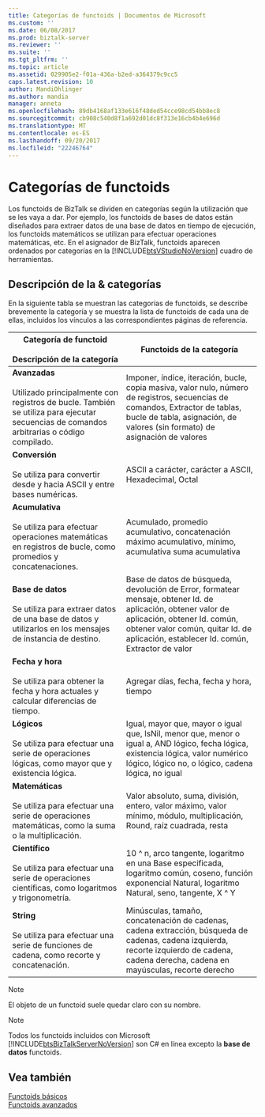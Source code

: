 ```yaml
---
title: Categorías de functoids | Documentos de Microsoft
ms.custom: ''
ms.date: 06/08/2017
ms.prod: biztalk-server
ms.reviewer: ''
ms.suite: ''
ms.tgt_pltfrm: ''
ms.topic: article
ms.assetid: 029905e2-f01a-436a-b2ed-a364379c9cc5
caps.latest.revision: 10
author: MandiOhlinger
ms.author: mandia
manager: anneta
ms.openlocfilehash: 89db4168af133e616f48ded54cce98cd54bb8ec8
ms.sourcegitcommit: cb908c540d8f1a692d01dc8f313e16cb4b4e696d
ms.translationtype: MT
ms.contentlocale: es-ES
ms.lasthandoff: 09/20/2017
ms.locfileid: "22246764"
---
```

# <a name="functoid-categories"></a>Categorías de functoids
Los functoids de BizTalk se dividen en categorías según la utilización que se les vaya a dar. Por ejemplo, los functoids de bases de datos están diseñados para extraer datos de una base de datos en tiempo de ejecución, los functoids matemáticos se utilizan para efectuar operaciones matemáticas, etc. En el asignador de BizTalk, functoids aparecen ordenados por categorías en la [!INCLUDE[btsVStudioNoVersion](../includes/btsvstudionoversion-md.md)] cuadro de herramientas. 

## <a name="categories--description"></a>Descripción de la & categorías
En la siguiente tabla se muestran las categorías de functoids, se describe brevemente la categoría y se muestra la lista de functoids de cada una de ellas, incluidos los vínculos a las correspondientes páginas de referencia.  
  
|Categoría de functoid <br/><br/> Descripción de la categoría|Functoids de la categoría|  
|---|---|  
|**Avanzadas** <br /><br /> Utilizado principalmente con registros de bucle. También se utiliza para ejecutar secuencias de comandos arbitrarias o código compilado.|Imponer, índice, iteración, bucle, copia masiva, valor nulo, número de registros, secuencias de comandos, Extractor de tablas, bucle de tabla, asignación, de valores (sin formato) de asignación de valores|  
|**Conversión** <br /><br /> Se utiliza para convertir desde y hacia ASCII y entre bases numéricas.|ASCII a carácter, carácter a ASCII, Hexadecimal, Octal|  
|**Acumulativa** <br /><br /> Se utiliza para efectuar operaciones matemáticas en registros de bucle, como promedios y concatenaciones.|Acumulado, promedio acumulativo, concatenación máximo acumulativo, mínimo, acumulativa suma acumulativa|  
|**Base de datos** <br /><br /> Se utiliza para extraer datos de una base de datos y utilizarlos en los mensajes de instancia de destino.|Base de datos de búsqueda, devolución de Error, formatear mensaje, obtener Id. de aplicación, obtener valor de aplicación, obtener Id. común, obtener valor común, quitar Id. de aplicación, establecer Id. común, Extractor de valor|  
|**Fecha y hora** <br /><br /> Se utiliza para obtener la fecha y hora actuales y calcular diferencias de tiempo.|Agregar días, fecha, fecha y hora, tiempo|  
|**Lógicos** <br /><br /> Se utiliza para efectuar una serie de operaciones lógicas, como mayor que y existencia lógica.|Igual, mayor que, mayor o igual que, IsNil, menor que, menor o igual a, AND lógico, fecha lógica, existencia lógica, valor numérico lógico, lógico no, o lógico, cadena lógica, no igual|  
|**Matemáticas** <br /><br /> Se utiliza para efectuar una serie de operaciones matemáticas, como la suma o la multiplicación.|Valor absoluto, suma, división, entero, valor máximo, valor mínimo, módulo, multiplicación, Round, raíz cuadrada, resta|  
|**Científico** <br /><br /> Se utiliza para efectuar una serie de operaciones científicas, como logaritmos y trigonometría.|10 ^ n, arco tangente, logaritmo en una Base especificada, logaritmo común, coseno, función exponencial Natural, logaritmo Natural, seno, tangente, X ^ Y|  
|**String** <br /><br /> Se utiliza para efectuar una serie de funciones de cadena, como recorte y concatenación.|Minúsculas, tamaño, concatenación de cadenas, cadena extracción, búsqueda de cadenas, cadena izquierda, recorte izquierdo de cadena, cadena derecha, cadena en mayúsculas, recorte derecho|  
  
> [!NOTE]
>  El objeto de un functoid suele quedar claro con su nombre.  
  
> [!NOTE]
>  Todos los functoids incluidos con Microsoft [!INCLUDE[btsBizTalkServerNoVersion](../includes/btsbiztalkservernoversion-md.md)] son C# en línea excepto la **base de datos** functoids.  
  
## <a name="see-also"></a>Vea también  
 [Functoids básicos](../core/basic-functoids.md)   
 [Functoids avanzados](../core/advanced-functoids.md)